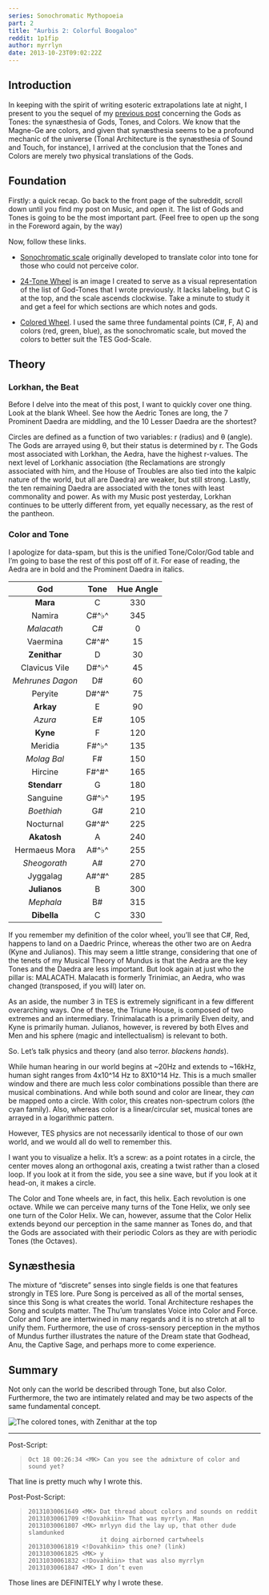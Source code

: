 ```yaml
---
series: Sonochromatic Mythopoeia
part: 2
title: "Aurbis 2: Colorful Boogaloo"
reddit: 1p1fip
author: myrrlyn
date: 2013-10-23T09:02:22Z
---
```


## Introduction

In keeping with the spirit of writing esoteric extrapolations late at night, I
present to you the sequel of my [previous post][0] concerning the Gods as Tones:
the synæsthesia of Gods, Tones, and Colors. We know that the Magne-Ge are
colors, and given that synæsthesia seems to be a profound mechanic of the
universe (Tonal Architecture is the synæsthesia of Sound and Touch, for
instance), I arrived at the conclusion that the Tones and Colors are merely two
physical translations of the Gods.

## Foundation

Firstly: a quick recap. Go back to the front page of the subreddit, scroll down
until you find my post on Music, and open it. The list of Gods and Tones is
going to be the most important part. (Feel free to open up the song in the
Foreword again, by the way)

Now, follow these links.

- [Sonochromatic scale][1] originally developed to translate color into tone for
  those who could not perceive color.

- [24-Tone Wheel][2] is an image I created to serve as a visual representation
  of the list of God-Tones that I wrote previously. It lacks labeling, but C is
  at the top, and the scale ascends clockwise. Take a minute to study it and get
  a feel for which sections are which notes and gods.

- [Colored Wheel][3]. I used the same three fundamental points (C#, F, A) and
  colors (red, green, blue), as the sonochromatic scale, but moved the colors to
  better suit the TES God-Scale.

## Theory

### Lorkhan, the Beat

Before I delve into the meat of this post, I want to quickly cover one thing.
Look at the blank Wheel. See how the Aedric Tones are long, the 7 Prominent
Daedra are middling, and the 10 Lesser Daedra are the shortest?

Circles are defined as a function of two variables: r (radius) and θ (angle).
The Gods are arrayed using θ, but their status is determined by r. The Gods most
associated with Lorkhan, the Aedra, have the highest r-values. The next level of
Lorkhanic association (the Reclamations are strongly associated with him, and
the House of Troubles are also tied into the kalpic nature of the world, but all
are Daedra) are weaker, but still strong. Lastly, the ten remaining Daedra are
associated with the tones with least commonality and power. As with my Music
post yesterday, Lorkhan continues to be utterly different from, yet equally
necessary, as the rest of the pantheon.

### Color and Tone

I apologize for data-spam, but this is the unified Tone/Color/God table and I’m
going to base the rest of this post off of it. For ease of reading, the Aedra
are in bold and the Prominent Daedra in italics.

|God             |Tone |Hue Angle|
|:--------------:|:---:|:---:|
|**Mara**        |C    |330|
|Namira          |C#^♭^|345|
|*Malacath*      |C#   |0|
|Vaermina        |C#^#^|15|
|**Zenithar**    |D    |30|
|Clavicus Vile   |D#^♭^|45|
|*Mehrunes Dagon*|D#   |60|
|Peryite         |D#^#^|75|
|**Arkay**       |E    |90|
|*Azura*         |E#   |105|
|**Kyne**        |F    |120|
|Meridia         |F#^♭^|135|
|*Molag Bal*     |F#   |150|
|Hircine         |F#^#^|165|
|**Stendarr**    |G    |180|
|Sanguine        |G#^♭^|195|
|*Boethiah*      |G#   |210|
|Nocturnal       |G#^#^|225|
|**Akatosh**     |A    |240|
|Hermaeus Mora   |A#^♭^|255|
|*Sheogorath*    |A#   |270|
|Jyggalag        |A#^#^|285|
|**Julianos**    |B    |300|
|*Mephala*       |B#   |315|
|**Dibella**     |C    |330|

If you remember my definition of the color wheel, you’ll see that C#, Red,
happens to land on a Daedric Prince, whereas the other two are on Aedra (Kyne
and Julianos). This may seem a little strange, considering that one of the
tenets of my Musical Theory of Mundus is that the Aedra are the key Tones and
the Daedra are less important. But look again at just who the pillar is:
MALACATH. Malacath is formerly Trinimiac, an Aedra, who was changed (transposed,
if you will) later on.

As an aside, the number 3 in TES is extremely significant in a few different
overarching ways. One of these, the Triune House, is composed of two extremes
and an intermediary. Trinimalacath is a primarily Elven deity, and Kyne is
primarily human. Julianos, however, is revered by both Elves and Men and his
sphere (magic and intellectualism) is relevant to both.

So. Let’s talk physics and theory (and also terror. *blackens hands*).

While human hearing in our world begins at ~20Hz and extends to ~16kHz, human
sight ranges from 4x10^14 Hz to 8X10^14 Hz. This is a much smaller window and
there are much less color combinations possible than there are musical
combinations. And while both sound and color are linear, they *can* be mapped
onto a circle. With color, this creates non-spectrum colors (the cyan family).
Also, whereas color is a linear/circular set, musical tones are arrayed in a
logarithmic pattern.

However, TES physics are not necessarily identical to those of our own world,
and we would all do well to remember this.

I want you to visualize a helix. It’s a screw: as a point rotates in a circle,
the center moves along an orthogonal axis, creating a twist rather than a closed
loop. If you look at it from the side, you see a sine wave, but if you look at
it head-on, it makes a circle.

The Color and Tone wheels are, in fact, this helix. Each revolution is one
octave. While we can perceive many turns of the Tone Helix, we only see one turn
of the Color Helix. We can, however, assume that the Color Helix extends beyond
our perception in the same manner as Tones do, and that the Gods are associated
with their periodic Colors as they are with periodic Tones (the Octaves).

## Synæsthesia

The mixture of “discrete” senses into single fields is one that features
strongly in TES lore. Pure Song is perceived as all of the mortal senses, since
this Song is what creates the world. Tonal Architecture reshapes the Song and
sculpts matter. The Thu’um translates Voice into Color and Force. Color and Tone
are intertwined in many regards and it is no stretch at all to unify them.
Furthermore, the use of cross-sensory perception in the mythos of Mundus further
illustrates the nature of the Dream state that Godhead, Anu, the Captive Sage,
and perhaps more to come experience.

## Summary

Not only can the world be described through Tone, but also Color. Furthermore,
the two are intimately related and may be two aspects of the same fundamental concept.

![The colored tones, with Zenithar at the top][4]

----

Post-Script:

> ```plaintext
> Oct 18 00:26:34 <MK> Can you see the admixture of color and sound yet?
> ```

That line is pretty much why I wrote this.

Post-Post-Script:

> ```plaintext
> 20131030061649 <MK> Dat thread about colors and sounds on reddit
> 20131030061709 <!Dovahkiin> That was myrrlyn. Man
> 20131030061807 <MK> mrlyyn did the lay up, that other dude slamdunked
>                     it doing airborned cartwheels
> 20131030061819 <!Dovahkiin> this one? (link)
> 20131030061825 <MK> y
> 20131030061832 <!Dovahkiin> that was also myrrlyn
> 20131030061847 <MK> I don’t even
> ```

Those lines are DEFINITELY why I wrote these.

[0]: ./1oybze
[1]: https://upload.wikimedia.org/wikipedia/commons/1/19/Harbisson%27s_Sonochromatic_Scales.png
[2]: https://myrrlyn.net/oeuvre/images/tones.svg?key=c-major&color=no-color&classes=no-swirl
[3]: https://myrrlyn.net/oeuvre/images/tones.svg?key=c-major&color=cube-helix&classes=no-swirl
[4]: https://myrrlyn.net/oeuvre/images/tones.svg?key=d-major&color=cube-helix
